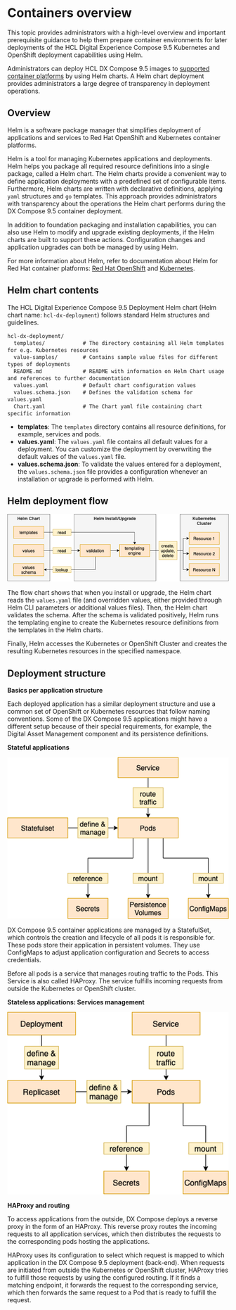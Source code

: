 # Containers overview

This topic provides administrators with a high-level overview and important prerequisite guidance to help them prepare container environments for later deployments of the HCL Digital Experience Compose 9.5 Kubernetes and OpenShift deployment capabilities using Helm.

Administrators can deploy HCL DX Compose 9.5 images to [supported container platforms](../kubernetes_deployment/supported_platforms.md) by using Helm charts. A Helm chart deployment provides administrators a large degree of transparency in deployment operations.

## Overview

Helm is a software package manager that simplifies deployment of applications and services to Red Hat OpenShift and Kubernetes container platforms.

Helm is a tool for managing Kubernetes applications and deployments. Helm helps you package all required resource definitions into a single package, called a Helm chart. The Helm charts provide a convenient way to define application deployments with a predefined set of configurable items. Furthermore, Helm charts are written with declarative definitions, applying `yaml` structures and `go` templates. This approach provides administrators with transparency about the operations the Helm chart performs during the DX Compose 9.5 container deployment.

In addition to foundation packaging and installation capabilities, you can also use Helm to modify and upgrade existing deployments, if the Helm charts are built to support these actions. Configuration changes and application upgrades can both be managed by using Helm.

For more information about Helm, refer to documentation about Helm for Red Hat container platforms:  [Red Hat OpenShift](https://docs.openshift.com/container-platform/4.7/cli_reference/helm_cli/getting-started-with-helm-on-openshift-container-platform.html) and [Kubernetes](https://helm.sh/).

## Helm chart contents

The HCL Digital Experience Compose 9.5 Deployment Helm chart \(Helm chart name: `hcl-dx-deployment`\) follows standard Helm structures and guidelines.

```
hcl-dx-deployment/
  templates/            # The directory containing all Helm templates for e.g. Kubernetes resources
  value-samples/        # Contains sample value files for different types of deployments
  README.md             # README with information on Helm Chart usage and references to further documentation
  values.yaml           # Default chart configuration values
  values.schema.json    # Defines the validation schema for values.yaml 
  Chart.yaml            # The Chart yaml file containing chart specific information

```

-   **templates**: The `templates` directory contains all resource definitions, for example, services and pods.
-   **values.yaml**: The `values.yaml` file contains all default values for a deployment. You can customize the deployment by overwriting the default values of the `values.yaml` file.
-   **values.schema.json**: To validate the values entered for a deployment, the `values.schema.json` file provides a configuration whenever an installation or upgrade is performed with Helm.

## Helm deployment flow

![Helm deployment flow](../kubernetes_deployment/images/helm_chart_deployment_flow.png)

The flow chart shows that when you install or upgrade, the Helm chart reads the `values.yaml` file \(and overridden values, either provided through Helm CLI parameters or additional values files\). Then, the Helm chart validates the schema. After the schema is validated positively, Helm runs the templating engine to create the Kubernetes resource definitions from the templates in the Helm charts.

Finally, Helm accesses the Kubernetes or OpenShift Cluster and creates the resulting Kubernetes resources in the specified namespace.

## Deployment structure

**Basics per application structure**

Each deployed application has a similar deployment structure and use a common set of OpenShift or Kubernetes resources that follow naming conventions. Some of the DX Compose 9.5 applications might have a different setup because of their special requirements, for example, the Digital Asset Management component and its persistence definitions.

**Stateful applications**

![Stateful applications](../kubernetes_deployment/images/helm_chart_stateful_applications_definition.png)

DX Compose 9.5 container applications are managed by a StatefulSet, which controls the creation and lifecycle of all pods it is responsible for. These pods store their application in persistent volumes. They use ConfigMaps to adjust application configuration and Secrets to access credentials.

Before all pods is a service that manages routing traffic to the Pods. This Service is also called HAProxy. The service fulfills incoming requests from outside the Kubernetes or OpenShift cluster.

**Stateless applications: Services management**

![Stateless applications](../kubernetes_deployment/images/helm_chart_stateless_applications_services_management.png)

**HAProxy and routing**

To access applications from the outside, DX Compose deploys a reverse proxy in the form of an HAProxy. This reverse proxy routes the incoming requests to all application services, which then distributes the requests to the corresponding pods hosting the applications.

HAProxy uses its configuration to select which request is mapped to which application in the DX Compose 9.5 deployment \(back-end\). When requests are initiated from outside the Kubernetes or OpenShift cluster, HAProxy tries to fulfill those requests by using the configured routing. If it finds a matching endpoint, it forwards the request to the corresponding service, which then forwards the same request to a Pod that is ready to fulfill the request.

<!-- Commented for Compose?
<!-- This list needs an introductory sentence or a resources header that tells reader something about all the bullet items. --\>
-   **[DX 9.5 Core Interactions with Kubernetes](../../../deployment//manage/container_configuration/core_interactions_kubernetes.md)**  
Find more detailed information about how the Digital Experience 9.5 core container interacts with Kubernetes. Understanding this information might assist you in interpreting observed behavior or in troubleshooting your HCL DX 9.5 container deployments in Helm.
-   **[Deploying DX 9.5 applications to container platforms using Helm](../../../deployment/install/container/helm_deployment/overview.md)**  
See a list of all DX applications and resource definitions that configure the application runtime and are deployed to containers by using Helm on OpenShift or Kubernetes platforms. As outlined in the overview, applications can also include ConfigMaps, Secrets, and Ingress.
-   **[PersistentVolumes and related operations considerations](persistent_volumes.md)**  
Get details that cover PersistentVolumes \(PVs\) and related operations considerations in storing data for DX 9.5 stateful applications.
-   **[Configuring DX 9.5 deployments to container platforms using Helm](../../../deployment/install/container/helm_deployment/preparation/index.md)**  
Get details about the configuration structure in the HCL Digital Experience 9.5 OpenShift and Kubernetes deployment with Helm.
-   **[Scaling DX 9.5 container deployments using Helm](../../../deployment/manage/container_configuration/container_scaling.md)**  
Review information about applying container scaling capabilities and how scaling resources are handled in the HCL DX 9.5 deployment using Helm. Refer to `HorizontalPodAutoscaler` details in [Kubernetes](https://kubernetes.io/docs/tasks/run-application/horizontal-pod-autoscale/) and [Red Hat OpenShift documentation](https://docs.openshift.com/container-platform/4.7/nodes/pods/nodes-pods-autoscaling.html) for more information on these services.
-   **[Digital Asset Management persistence architecture](dam_persistence_architecture.md)**  
Learn about the components of the Digital Asset Management persistence. The updated DAM persistence feature is available from HCL Digital Experience 9.5 Container Update CF198 and later.
-   **[Web content AI analysis](wcm_content_ai_analysis.md)**  
Learn how to configure the AI analysis feature for WCM Content in Kubernetes deployment.
-->

<!-- ??? info "Related information"
    - [HCL DX dxctl process](../operator-based/dxtools_dxctl.md) -->
